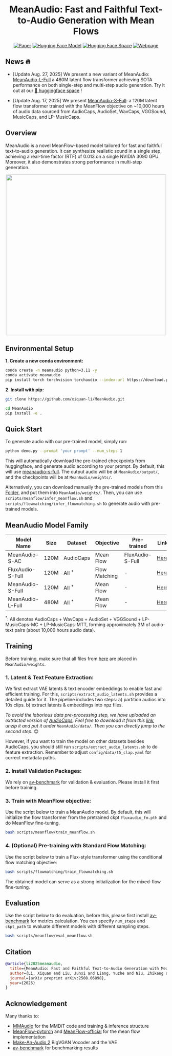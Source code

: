 <div align="center">
<p align="center">
  <h1>MeanAudio: Fast and Faithful Text-to-Audio Generation with Mean Flows</h1>
  <!-- <a href=>Paper</a> | <a href="https://meanaudio.github.io/">Webpage</a>  -->

  [![Paper](https://img.shields.io/badge/Paper-arXiv-b31b1b?logo=arxiv&logoColor=white)](https://arxiv.org/abs/2508.06098)
  [![Hugging Face Model](https://img.shields.io/badge/Model-HuggingFace-yellow?logo=huggingface)](https://huggingface.co/AndreasXi/MeanAudio)
  [![Hugging Face Space](https://img.shields.io/badge/Space-HuggingFace-blueviolet?logo=huggingface)](https://huggingface.co/spaces/chenxie95/MeanAudio)
  [![Webpage](https://img.shields.io/badge/Website-Visit-orange?logo=googlechrome&logoColor=white)](https://meanaudio.github.io/)


</p>
</div>

## News 🔥
- [Update Aug. 27, 2025] We present a new variant of MeanAudio: [MeanAudio-L-Full](https://huggingface.co/AndreasXi/MeanAudio/blob/main/meanaudio_l_full.pth) a 480M latent flow transformer achieving SOTA performance on both single-step and multi-step audio generation. Try it out at our [🤗 huggingface space](https://huggingface.co/spaces/chenxie95/MeanAudio) !

- [Update Aug. 17, 2025] We present [MeanAudio-S-Full](https://huggingface.co/AndreasXi/MeanAudio/blob/main/meanaudio_s_full.pth): a 120M latent flow transformer trained with the MeanFlow objective on ~10,000 hours of audio data sourced from AudioCaps, AudioSet, WavCaps, VGGSound, MusicCaps, and LP-MusicCaps. 

## Overview 
MeanAudio is a novel MeanFlow-based model tailored for fast and faithful text-to-audio generation. It can synthesize realistic sound in a single step, achieving a real-time factor (RTF) of 0.013 on a single NVIDIA 3090 GPU. Moreover, it also demonstrates strong performance in multi-step generation.

<div align="center">
  <img src="sets/performance.png" alt="" width="500">
</div>


## Environmental Setup

**1. Create a new conda environment:**

```bash
conda create -n meanaudio python=3.11 -y
conda activate meanaudio
pip install torch torchvision torchaudio --index-url https://download.pytorch.org/whl/cu118 --upgrade
```
<!-- ```
conda install -c conda-forge 'ffmpeg<7
```
(Optional, if you use miniforge and don't already have the appropriate ffmpeg) -->

**2. Install with pip:**

```bash
git clone https://github.com/xiquan-li/MeanAudio.git

cd MeanAudio
pip install -e .
```

<!-- (If you encounter the File "setup.py" not found error, upgrade your pip with pip install --upgrade pip) -->


## Quick Start

<!-- **1. Download pre-trained models:** -->
To generate audio with our pre-trained model, simply run: 
```bash 
python demo.py --prompt 'your prompt' --num_steps 1
```
This will automatically download the pre-trained checkpoints from huggingface, and generate audio according to your prompt. 
By default, this will use [meanaudio-s-full](https://huggingface.co/AndreasXi/MeanAudio/blob/main/meanaudio_s_full.pth). 
The output audio will be at `MeanAudio/output/`, and the checkpoints will be at `MeanAudio/weights/`. 

Alternatively, you can download manually the pre-trained models from this [Folder](https://drive.google.com/drive/folders/1nbIsVjl4pqLaAnqj-M8UPkahu28S59Kj?usp=sharing), and put them into `MeanAudio/weights/`. Then, you can use `scripts/meanflow/infer_meanflow.sh` and `scripts/flowmatching/infer_flowmatching.sh` to generate audio with pre-trained models. 

## MeanAudio Model Family 

| Model Name  | Size | Dataset | Objective | Pre-trained | Link | 
|---|---|---|---|---|---|
| MeanAudio-S-AC | 120M | AudioCaps | Mean Flow | FluxAudio-S-Full | [Here](https://huggingface.co/AndreasXi/MeanAudio/blob/main/meanaudio_s_ac.pth)| 
| FluxAudio-S-Full | 120M | All $^*$ | Flow Matching | - | [Here](https://huggingface.co/AndreasXi/MeanAudio/blob/main/fluxaudio_s_full.pth)
| MeanAudio-S-Full | 120M | All $^*$ | Mean Flow | - | [Here](https://huggingface.co/AndreasXi/MeanAudio/blob/main/meanaudio_s_full.pth) | 
| MeanAudio-L-Full | 480M | All $^*$ | Mean Flow | - | [Here](https://huggingface.co/AndreasXi/MeanAudio/blob/main/meanaudio_l_full.pth)


$^*$: All denotes AudioCaps + WavCaps + AudioSet + VGGSound + LP-MusicCaps-MC + LP-MusicCaps-MTT, forming approximately 3M of audio-text pairs (about 10,000 hours audio data). 
<!-- 1. [fluxaudio_s_full.pth](https://drive.google.com/file/d/180nrqkO3t9hvlg_l8wN9uv1RoKoFyzrV/view?usp=drive_link): The Flux-style flow transformer trained on AudioCaps, AudioSet, WavCaps, VGGSound, MusicCaps and LP-MusicCaps with the **standard flow matching objective**. It is capable of generating audio with multiple ($\geq 25$) sampling steps. You can run `scripts/flowmatching/infer_flowmatching.sh` to generate sound with this model.

2. [meanaudio_s_ac.pth](https://drive.google.com/file/d/11eQ3i5TJkU8b8S30PkHSgVozoNMWgCis/view?usp=drive_link): The Flux-style flow transformer fine-tuned on AudioCaps with the **Mean Flow Objective**, supporting both single-step and multi-step audio generation. You can run `scripts/meanflow/infer_meanflow.sh` to generate sound with it. 

3. [meanaudio_s_full.pth](https://drive.google.com/file/d/1zGiZrHZ6CuFKpsPe2hVgFD1FsNpBYQU_/view?usp=drive_link): The Flux-style flow transformer trained on AudioCaps, AudioSet, WavCaps, VGGSound, MusicCaps and LP-MusicCaps with the **Mean Flow Objective**. It is more stable than [meanaudio_s_ac.pth](https://drive.google.com/file/d/11eQ3i5TJkU8b8S30PkHSgVozoNMWgCis/view?usp=drive_link). You can run `scripts/meanflow/infer_meanflow.sh` to generate sound with it. 

4. Others: The [BigVGAN Vocoder](https://github.com/NVIDIA/BigVGAN): [best_netG.pt](https://drive.google.com/file/d/1PAJ7Asx_3e9HiaUoGIfSXI3K7BqgBR9x/view?usp=sharing). 
 The 1D VAE: [v1-16.pth](https://drive.google.com/file/d/1bJlNhGGjmDBKjz04bpOi-UjfuJILSiGU/view?usp=sharing). And the [CLAP](https://github.com/LAION-AI/CLAP) encoder:  
[music_speech_audioset_epoch_15_esc_89.98.pt](https://drive.google.com/file/d/1KGQ5Q8xHOoItPDdJAB8ry6kKJ5HkMyo9/view?usp=share_link):  -->

## Training
Before training, make sure that all files from [here](https://huggingface.co/AndreasXi/MeanAudio) are placed in `MeanAudio/weights`. 

### 1. Latent & Text Feature Extraction: 
We first extract VAE latents & text encoder embeddings to enable fast and efficient training. For this, `scripts/extract_audio_latents.sh` provides a detailed guide for it. The pipeline includes two steps: a) partition audios into 10s clips. b) extract latents & embeddings into npz files. 

*To avoid the laborious data pre-processing step, we have uploaded an extracted version of [AudioCaps](https://audiocaps.github.io). Feel free to download it from this [link](https://drive.google.com/file/d/1C_P3ZQQWxUgMuCw-qvYj2C2r0iM35Sfy/view?usp=share_link), unzip it and put it under `MeanAudio/data/`. Then you can directly jump to the second step.* 😊

However, if you want to train the model on other datasets besides AudioCaps, you should still run `scripts/extract_audio_latents.sh` to do feature extraction. 
Remember to adjust `config/data/t5_clap.yaml` for correct metadata paths. 
### 2. Install Validation Packages: 
We rely on [av-benchmark](https://github.com/hkchengrex/av-benchmark) for validation & evaluation. Please install it first before training.

### 3. Train with MeanFlow objective: 
Use the script below to train a MeanAudio model. By default, this will initialize the flow transformer from the pretrained ckpt `fluxaudio_fm.pth` and do MeanFlow fine-tuning. 
```bash
bash scripts/meanflow/train_meanflow.sh
```

### 4. (Optional) Pre-training with Standard Flow Matching: 
Use the script below to train a Flux-style transformer using the conditional flow matching objective: 
```bash 
bash scripts/flowmatching/train_flowmatching.sh
```
The obtained model can serve as a strong initialization for the mixed-flow fine-tuning. 

## Evaluation

Use the script below to do evaluation, before this, please first install [av-benchmark](https://github.com/hkchengrex/av-benchmark) for metrics calculation. You can specify `num_steps` and `ckpt_path` to evaluate different models with different sampling steps. 
```bash
bash scripts/meanflow/eval_meanflow.sh 
```

## Citation

```bibtex
@article{li2025meanaudio,
  title={MeanAudio: Fast and Faithful Text-to-Audio Generation with Mean Flows},
  author={Li, Xiquan and Liu, Junxi and Liang, Yuzhe and Niu, Zhikang and Chen, Wenxi and Chen, Xie},
  journal={arXiv preprint arXiv:2508.06098},
  year={2025}
}
```



## Acknowledgement

Many thanks to:
- [MMAudio](https://github.com/hkchengrex/MMAudio) for the MMDiT code and training & inference structure
- [MeanFlow-pytorch](https://github.com/haidog-yaqub/MeanFlow) and [MeanFlow-official](https://github.com/Gsunshine/meanflow) for the mean flow implementation
- [Make-An-Audio 2](https://github.com/bytedance/Make-An-Audio-2) BigVGAN Vocoder and the VAE
- [av-benchmark](https://github.com/hkchengrex/av-benchmark) for benchmarking results
